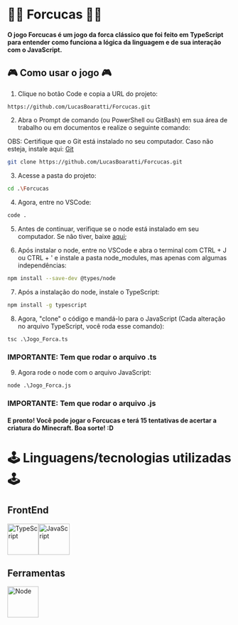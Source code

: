 # 💪🏻 Forcucas 💪🏻

#### O jogo Forcucas é um jogo da forca clássico que foi feito em TypeScript para entender como funciona a lógica da linguagem e de sua interação com o JavaScript.

## 🎮 Como usar o jogo 🎮

1. Clique no botão Code e copia a URL do projeto:

```bash
https://github.com/LucasBoaratti/Forcucas.git
```

2. Abra o Prompt de comando (ou PowerShell ou GitBash) em sua área de trabalho ou em documentos e realize o seguinte comando:

OBS: Certifique que o Git está instalado no seu computador. Caso não esteja, instale aqui: [Git](https://git-scm.com/downloads)

```bash 
git clone https://github.com/LucasBoaratti/Forcucas.git
```

3. Acesse a pasta do projeto:

```bash
cd .\Forcucas
```

4. Agora, entre no VSCode:

```bash
code .
```

5. Antes de continuar, verifique se o node está instalado em seu computador. Se não tiver, baixe [aqui](https://nodejs.org/pt/download);

6. Após instalar o node, entre no VSCode e abra o terminal com CTRL + J ou CTRL + ' e instale a pasta node_modules, mas apenas com algumas independências:

```bash
npm install --save-dev @types/node
``` 

7. Após a instalação do node, instale o TypeScript:
   
```bash
npm install -g typescript
```

8. Agora, "clone" o código e mandá-lo para o JavaScript (Cada alteração no arquivo TypeScript, você roda esse comando):

```node
tsc .\Jogo_Forca.ts
```

### IMPORTANTE: Tem que rodar o arquivo .ts

9. Agora rode o node com o arquivo JavaScript:

```node
node .\Jogo_Forca.js
```

### IMPORTANTE: Tem que rodar o arquivo .js

#### E pronto! Você pode jogar o Forcucas e terá 15 tentativas de acertar a criatura do Minecraft. Boa sorte! :D

# 🕹️ Linguagens/tecnologias utilizadas 🕹️

## FrontEnd

<div style="display: flex;">
   <img src="https://cdn.jsdelivr.net/gh/devicons/devicon@latest/icons/typescript/typescript-original.svg" alt="TypeScript" width="70px" height="70px" />
   <img src="https://cdn.jsdelivr.net/gh/devicons/devicon@latest/icons/javascript/javascript-original.svg" alt="JavaScript" width="70px" height="70px" />
</div>

## Ferramentas

<div>
   <img src="https://cdn.jsdelivr.net/gh/devicons/devicon@latest/icons/nodejs/nodejs-original.svg" alt="Node" width="70px" height="70px" />
</div>
